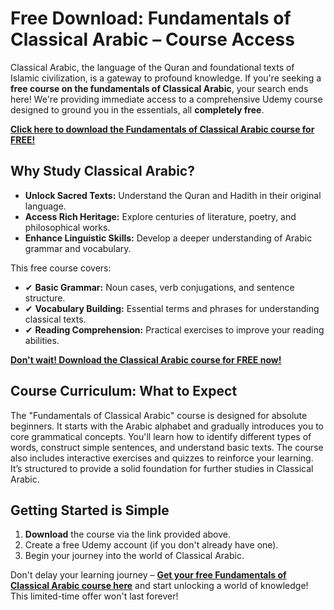 # Free Download: Fundamentals of Classical Arabic – Course Access

Classical Arabic, the language of the Quran and foundational texts of Islamic civilization, is a gateway to profound knowledge. If you're seeking a **free course on the fundamentals of Classical Arabic**, your search ends here! We're providing immediate access to a comprehensive Udemy course designed to ground you in the essentials, all **completely free**.

[**Click here to download the Fundamentals of Classical Arabic course for FREE!**](https://udemywork.com/fundamentals-of-classical-arabic)

## Why Study Classical Arabic?

*   **Unlock Sacred Texts:** Understand the Quran and Hadith in their original language.
*   **Access Rich Heritage:** Explore centuries of literature, poetry, and philosophical works.
*   **Enhance Linguistic Skills:** Develop a deeper understanding of Arabic grammar and vocabulary.

This free course covers:

*   ✔ **Basic Grammar:** Noun cases, verb conjugations, and sentence structure.
*   ✔ **Vocabulary Building:** Essential terms and phrases for understanding classical texts.
*   ✔ **Reading Comprehension:** Practical exercises to improve your reading abilities.

[**Don't wait! Download the Classical Arabic course for FREE now!**](https://udemywork.com/fundamentals-of-classical-arabic)

## Course Curriculum: What to Expect

The "Fundamentals of Classical Arabic" course is designed for absolute beginners. It starts with the Arabic alphabet and gradually introduces you to core grammatical concepts. You'll learn how to identify different types of words, construct simple sentences, and understand basic texts. The course also includes interactive exercises and quizzes to reinforce your learning. It’s structured to provide a solid foundation for further studies in Classical Arabic.

## Getting Started is Simple

1.  **Download** the course via the link provided above.
2.  Create a free Udemy account (if you don't already have one).
3.  Begin your journey into the world of Classical Arabic.

Don't delay your learning journey – **[Get your free Fundamentals of Classical Arabic course here](https://udemywork.com/fundamentals-of-classical-arabic)** and start unlocking a world of knowledge! This limited-time offer won't last forever!
